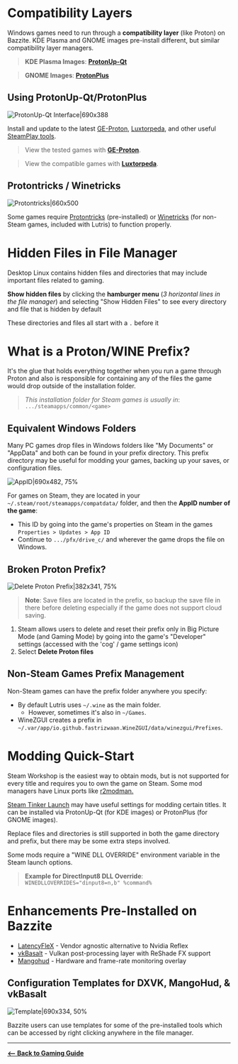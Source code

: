 <!-- ANCHOR: METADATA -->
<!--{"url_discourse": "https://universal-blue.discourse.group/docs?topic=2657", "fetched_at": "2024-09-03 16:43:07.954041+00:00"}-->
<!-- ANCHOR_END: METADATA -->

# Compatibility Layers

Windows games need to run through a **compatibility layer** (like Proton) on Bazzite.  KDE Plasma and GNOME images pre-install different, but similar compatibility layer managers.

>**KDE Plasma Images**: [**ProtonUp-Qt**](https://davidotek.github.io/protonup-qt/)

>**GNOME Images**: [**ProtonPlus**](https://github.com/Vysp3r/protonplus)

## Using ProtonUp-Qt/ProtonPlus

![ProtonUp-Qt Interface|690x388](../img/axJP5hL63tKqadGDtjPveDan9YO.png)


Install and update to the latest [GE-Proton](https://github.com/GloriousEggroll/proton-ge-custom), [Luxtorpeda](https://github.com/luxtorpeda-dev/luxtorpeda), and other useful [SteamPlay tools](https://steamcommunity.com/games/221410/announcements/detail/1696055855739350561). 

> View the tested games with [**GE-Proton**](https://github.com/GloriousEggroll/proton-ge-custom/blob/master/README.md#tested-games).

>View the compatible games with [**Luxtorpeda**](https://luxtorpeda-dev.github.io/packages).

## Protontricks / Winetricks

![Protontricks|660x500](../img/dZzL4IXXIlssBn0e8qtP7ikolBO.png)

Some games require [Protontricks](https://github.com/Matoking/protontricks) (pre-installed) or [Winetricks](https://github.com/Winetricks/winetricks) (for non-Steam games, included with Lutris) to function properly.

# Hidden Files in File Manager

Desktop Linux contains hidden files and directories that may include important files related to gaming.

**Show hidden files** by clicking the **hamburger menu** (*3 horizontal lines in the file manager*) and selecting "Show Hidden Files" to see every directory and file that is hidden by default

These directories and files all start with a `.` before it

# What is a Proton/WINE Prefix?

It's the glue that holds everything together when you run a game through Proton and also is responsible for containing any of the files the game would drop outside of the installation folder.

>*This installation folder for Steam games is usually in*:
`.../steamapps/common/<game>`


## Equivalent Windows Folders

Many PC games drop files in Windows folders like "My Documents" or "AppData" and both can be found in your prefix directory.  This prefix directory may be useful for modding your games, backing up your saves, or configuration files.

![AppID|690x482, 75%](../img/1CPDDhgFLERDqt72yoH39J8Fgds.png)

For games on Steam, they are located in your `~/.steam/root/steamapps/compatdata/` folder, and then the **AppID number of the game**:
  -  This ID by going into the game's properties on Steam in the games `Properties > Updates > App ID`
  - Continue to `.../pfx/drive_c/` and wherever the game drops the file on Windows.  

## Broken Proton Prefix?

![Delete Proton Prefix|382x341, 75%](../img/rrMIcHTej5uysXqsYegFA0xyAti.png)

> **Note**: Save files are located in the prefix, so backup the save file in there before deleting especially if the game does not support cloud saving.

1. Steam allows users to delete and reset their prefix only in Big Picture Mode (and Gaming  Mode) by going into the game's "Developer" settings (accessed with the 'cog' / game settings icon)
2. Select **Delete Proton files**

## Non-Steam Games Prefix Management

Non-Steam games can have the prefix folder anywhere you specify:
- By default Lutris uses `~/.wine` as the main folder.
  - However, sometimes it's also in `~/Games`.
- WineZGUI creates a prefix in `~/.var/app/io.github.fastrizwaan.WineZGUI/data/winezgui/Prefixes`.

# Modding Quick-Start

Steam Workshop is the easiest way to obtain mods, but is not supported for every title and requires you to own the game on Steam.  Some mod managers have Linux ports like [r2modman.](https://github.com/ebkr/r2modmanPlus)

[Steam Tinker Launch](https://github.com/sonic2kk/steamtinkerlaunch) may have useful settings for modding certain titles.  It can be installed via ProtonUp-Qt (for KDE images) or ProtonPlus (for GNOME images).  

Replace files and directories is still supported in both the game directory and prefix, but there may be some extra steps involved.  

Some mods require a "WINE DLL OVERRIDE" environment variable in the Steam launch options.

>**Example for DirectInput8 DLL Override**:
`WINEDLLOVERRIDES="dinput8=n,b" %command%` 

# Enhancements Pre-Installed on Bazzite

- [LatencyFleX](https://github.com/ishitatsuyuki/LatencyFleX) - Vendor agnostic alternative to Nvidia Reflex
- [vkBasalt](https://github.com/DadSchoorse/vkBasalt) - Vulkan post-processing layer with ReShade FX support
- [Mangohud](https://github.com/flightlessmango/Mangohud) - Hardware and frame-rate monitoring overlay

## Configuration Templates for DXVK, MangoHud, & vkBasalt

![Template|690x334, 50%](../img/wDOFMQ8U5c7xqOSOEfZNt492RB5.png)

Bazzite users can use templates for some of the pre-installed tools which can be accessed by right clicking anywhere in the file manager.

<hr>

[**<-- Back to Gaming Guide**](https://universal-blue.discourse.group/docs?topic=31)